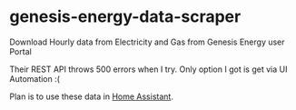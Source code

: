 # genesis-energy-data-scraper
Download Hourly data from Electricity and Gas from Genesis Energy user Portal

Their REST API throws 500 errors when I try. Only option I got is get via UI Automation :( 

Plan is to use these data in [Home Assistant](https://www.home-assistant.io/). 
